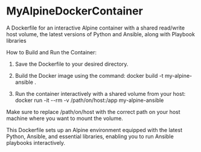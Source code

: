 # MyAlpineDockerContainer

A Dockerfile for an interactive Alpine container with a shared read/write host volume, the latest versions of Python and Ansible, along with Playbook libraries

How to Build and Run the Container:

1. Save the Dockerfile to your desired directory.
2. Build the Docker image using the command:
   docker build -t my-alpine-ansible .


3. Run the container interactively with a shared volume from your host:
   docker run -it --rm -v /path/on/host:/app my-alpine-ansible


Make sure to replace /path/on/host with the correct path on your host machine where you want to mount the volume.

This Dockerfile sets up an Alpine environment equipped with the latest Python, Ansible, and essential libraries, enabling you to run Ansible playbooks interactively.
